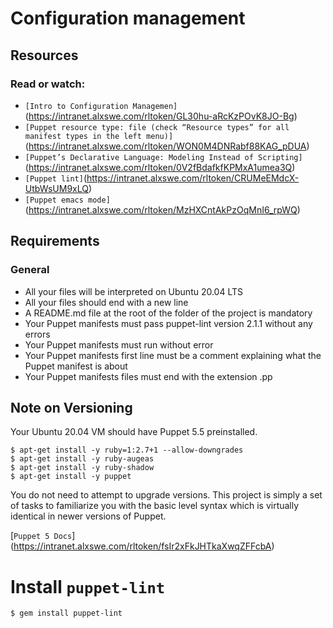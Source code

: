 #  Configuration management
## Resources
### Read or watch:
- `[Intro to Configuration Managemen]`(https://intranet.alxswe.com/rltoken/GL30hu-aRcKzPOvK8JO-Bg)
- `[Puppet resource type: file (check “Resource types” for all manifest types in the left menu)]`(https://intranet.alxswe.com/rltoken/WON0M4DNRabf88KAG_pDUA)
- `[Puppet’s Declarative Language: Modeling Instead of Scripting]`(https://intranet.alxswe.com/rltoken/0V2fBdafkfKPMxA1umea3Q)
- `[Puppet lint]`(https://intranet.alxswe.com/rltoken/CRUMeEMdcX-UtbWsUM9xLQ)
- `[Puppet emacs mode]`(https://intranet.alxswe.com/rltoken/MzHXCntAkPzOqMnI6_rpWQ)

## Requirements
### General
- All your files will be interpreted on Ubuntu 20.04 LTS
- All your files should end with a new line
- A README.md file at the root of the folder of the project is mandatory
- Your Puppet manifests must pass puppet-lint version 2.1.1 without any errors
- Your Puppet manifests must run without error
- Your Puppet manifests first line must be a comment explaining what the Puppet manifest is about
- Your Puppet manifests files must end with the extension .pp

## Note on Versioning
Your Ubuntu 20.04 VM should have Puppet 5.5 preinstalled.

```
$ apt-get install -y ruby=1:2.7+1 --allow-downgrades
$ apt-get install -y ruby-augeas
$ apt-get install -y ruby-shadow
$ apt-get install -y puppet
```
You do not need to attempt to upgrade versions. This project is simply a set of tasks to familiarize you with the basic level syntax which is virtually identical in newer versions of Puppet.

[`Puppet 5 Docs`] (https://intranet.alxswe.com/rltoken/fsIr2xFkJHTkaXwqZFFcbA)

# Install `puppet-lint`

```$ gem install puppet-lint```